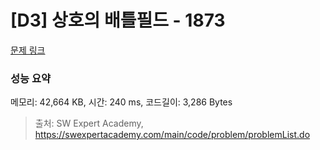 # [D3] 상호의 배틀필드 - 1873 

[문제 링크](https://swexpertacademy.com/main/code/problem/problemDetail.do?contestProbId=AV5LyE7KD2ADFAXc) 

### 성능 요약

메모리: 42,664 KB, 시간: 240 ms, 코드길이: 3,286 Bytes



> 출처: SW Expert Academy, https://swexpertacademy.com/main/code/problem/problemList.do